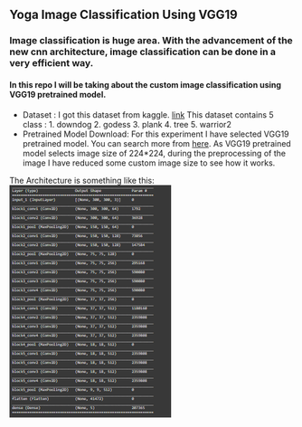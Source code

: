 ## Yoga Image Classification Using VGG19

### Image classification is huge area. With the advancement of the new cnn architecture, image classification can be done in a very efficient way.

#### In this repo I will be taking about the custom image classification using VGG19 pretrained model.

* Dataset :
    I got this dataset from kaggle. [link](https://www.kaggle.com/niharika41298/yoga-poses-dataset)
    This dataset contains 5 class :
        1. downdog
        2. godess
        3. plank
        4. tree
        5. warrior2
* Pretrained Model Download:
    For this experiment I have selected VGG19 pretrained model. You can search more from [here](https://keras.io/api/applications/vgg/#vgg19-function).
    As VGG19 pretrained model selects image size of 224*224, during the preprocessing of the image I have reduced some custom image size to see how it works. 

The Architecture is something like this:
![alt text](static/1.PNG)





  
